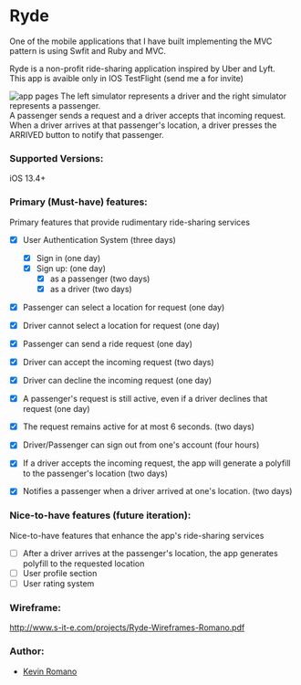 # Ryde

One of the mobile applications that I have built implementing the MVC pattern is using Swfit and Ruby and MVC.

Ryde is a non-profit ride-sharing application inspired by Uber and Lyft. <br/>
This app is avaible only in IOS TestFlight (send me a for invite)

![app pages](https://raw.githubusercontent.com/IMS-Studio/Ruby-Swift-MVC-APP-Project/main/Ride-Sharing-App/Gif_Of_App.gif)
The left simulator represents a driver and the right simulator represents a passenger.<br/>
A passenger sends a request and a driver accepts that incoming request. <br/> When a driver arrives at that passenger's location, a driver presses the ARRIVED button to notify that passenger.


### Supported Versions:
iOS 13.4+

### Primary (Must-have) features:
Primary features that provide rudimentary ride-sharing services
- [X] User Authentication System (three days)
  - [X] Sign in (one day)
  - [X] Sign up: (one day)
    - [X] as a passenger (two days)
    - [X] as a driver (two days)
- [X] Passenger can select a location for request (one day)
- [X] Driver cannot select a location for request (one day)
- [X] Passenger can send a ride request (one day)
- [X] Driver can accept the incoming request (two days)
- [X] Driver can decline the incoming request (one day)
- [X] A passenger's request is still active, even if a driver declines that request (one day)
- [X] The request remains active for at most 6 seconds. (two days)
- [X] Driver/Passenger can sign out from one's account (four hours)
- [X] If a driver accepts the incoming request, the app will generate a polyfill to the passenger's location (two days)
- [X] Notifies a passenger when a driver arrived at one's location. (two days)


### Nice-to-have features (future iteration):
Nice-to-have features that enhance the app's ride-sharing services
- [ ] After a driver arrives at the passenger's location, the app generates polyfill to the requested location
- [ ] User profile section
- [ ] User rating system

### Wireframe:
http://www.s-it-e.com/projects/Ryde-Wireframes-Romano.pdf

### Author:
* [Kevin Romano](https://github.com/IMS-Studio)
